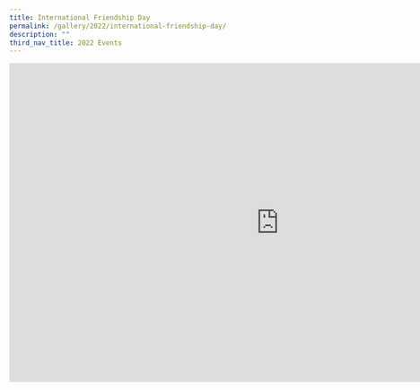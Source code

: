 ```yaml
---
title: International Friendship Day
permalink: /gallery/2022/international-friendship-day/
description: ""
third_nav_title: 2022 Events
---
```

<iframe allowfullscreen="true" height="569" width="960" frameborder="0" src="https://docs.google.com/presentation/d/e/2PACX-1vQnDKyRLxVqOTYsty5CgnH_hiZPozh7lHonhI4FBhtWzWNw1bG6LpgGutDHsaww33ethUUf96FLFbfv/embed?start=true&amp;loop=true&amp;delayms=5000"></iframe>
